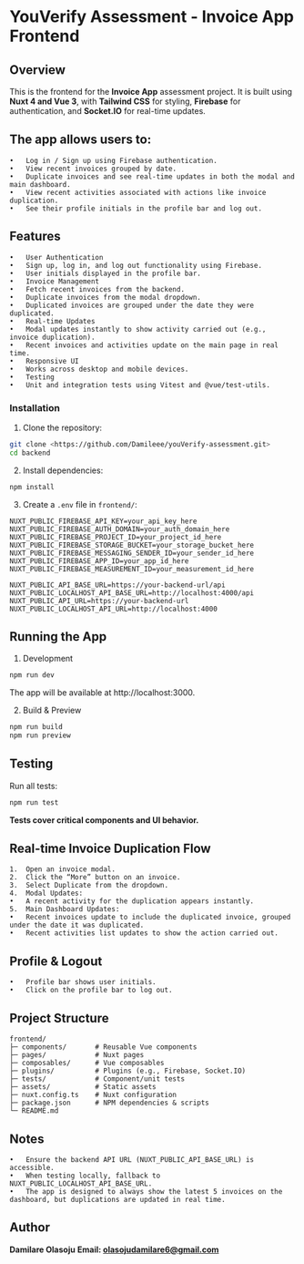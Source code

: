 # YouVerify Assessment - Invoice App Frontend

## Overview

This is the frontend for the **Invoice App** assessment project. It is built using **Nuxt 4 and Vue 3**, with **Tailwind CSS** for styling, **Firebase** for authentication, and **Socket.IO** for real-time updates.

## The app allows users to:
	•	Log in / Sign up using Firebase authentication.
	•	View recent invoices grouped by date.
	•	Duplicate invoices and see real-time updates in both the modal and main dashboard.
	•	View recent activities associated with actions like invoice duplication.
	•	See their profile initials in the profile bar and log out.



## Features
	•	User Authentication
	•	Sign up, log in, and log out functionality using Firebase.
	•	User initials displayed in the profile bar.
	•	Invoice Management
	•	Fetch recent invoices from the backend.
	•	Duplicate invoices from the modal dropdown.
	•	Duplicated invoices are grouped under the date they were duplicated.
	•	Real-time Updates
	•	Modal updates instantly to show activity carried out (e.g., invoice duplication).
	•	Recent invoices and activities update on the main page in real time.
	•	Responsive UI
	•	Works across desktop and mobile devices.
	•	Testing
	•	Unit and integration tests using Vitest and @vue/test-utils.



### Installation

1. Clone the repository:

```bash
git clone <https://github.com/Damileee/youVerify-assessment.git>
cd backend
```

2. Install dependencies:

```bash
npm install
```

3. Create a `.env` file in `frontend/`:

```
NUXT_PUBLIC_FIREBASE_API_KEY=your_api_key_here
NUXT_PUBLIC_FIREBASE_AUTH_DOMAIN=your_auth_domain_here
NUXT_PUBLIC_FIREBASE_PROJECT_ID=your_project_id_here
NUXT_PUBLIC_FIREBASE_STORAGE_BUCKET=your_storage_bucket_here
NUXT_PUBLIC_FIREBASE_MESSAGING_SENDER_ID=your_sender_id_here
NUXT_PUBLIC_FIREBASE_APP_ID=your_app_id_here
NUXT_PUBLIC_FIREBASE_MEASUREMENT_ID=your_measurement_id_here

NUXT_PUBLIC_API_BASE_URL=https://your-backend-url/api
NUXT_PUBLIC_LOCALHOST_API_BASE_URL=http://localhost:4000/api
NUXT_PUBLIC_API_URL=https://your-backend-url
NUXT_PUBLIC_LOCALHOST_API_URL=http://localhost:4000
```


## Running the App

1. Development

```bash
npm run dev
```

The app will be available at http://localhost:3000.

2. Build & Preview

```bash
npm run build
npm run preview
```

## Testing

Run all tests:

```bash
npm run test
```

**Tests cover critical components and UI behavior.**


## Real-time Invoice Duplication Flow
	1.	Open an invoice modal.
	2.	Click the “More” button on an invoice.
	3.	Select Duplicate from the dropdown.
	4.	Modal Updates:
	•	A recent activity for the duplication appears instantly.
	5.	Main Dashboard Updates:
	•	Recent invoices update to include the duplicated invoice, grouped under the date it was duplicated.
	•	Recent activities list updates to show the action carried out.


## Profile & Logout
	•	Profile bar shows user initials.
	•	Click on the profile bar to log out.


## Project Structure

```
frontend/
├─ components/       # Reusable Vue components
├─ pages/            # Nuxt pages
├─ composables/      # Vue composables
├─ plugins/          # Plugins (e.g., Firebase, Socket.IO)
├─ tests/            # Component/unit tests
├─ assets/           # Static assets
├─ nuxt.config.ts    # Nuxt configuration
├─ package.json      # NPM dependencies & scripts
└─ README.md
```


## Notes
	•	Ensure the backend API URL (NUXT_PUBLIC_API_BASE_URL) is accessible.
	•	When testing locally, fallback to NUXT_PUBLIC_LOCALHOST_API_BASE_URL.
	•	The app is designed to always show the latest 5 invoices on the dashboard, but duplications are updated in real time.

## Author

**Damilare Olasoju**
**Email: olasojudamilare6@gmail.com**